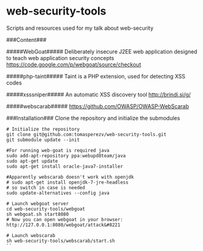web-security-tools
==================

Scripts and resources used for my talk about web-security

###Content###

#####WebGoat#####
Deliberately insecure J2EE web application designed to teach web application security concepts
https://code.google.com/p/webgoat/source/checkout

#####php-taint#####
Taint is a PHP extension, used for detecting XSS codes

#####xsssniper#####
An automatic XSS discovery tool http://brindi.si/g/

#####webscarab#####
https://github.com/OWASP/OWASP-WebScarab

###Installation###
Clone the repository and initialize the submodules

```
# Initialize the repository
git clone git@github.com:tomasperezv/web-security-tools.git
git submodule update --init

#For running web-goat is required java
sudo add-apt-repository ppa:webupd8team/java
sudo apt-get update
sudo apt-get install oracle-java7-installer

#Apparently webscarab doesn't work with openjdk
# sudo apt-get install openjdk-7-jre-headless
# so switch in case is needed
sudo update-alternatives --config java

# Launch webgoat server
cd web-security-tools/webgoat
sh webgoat.sh start8080
# Now you can open webgoat in your browser: http://127.0.0.1:8080/webgoat/attack&#8221

# Launch webscarab
sh web-security-tools/webscarab/start.sh
``
